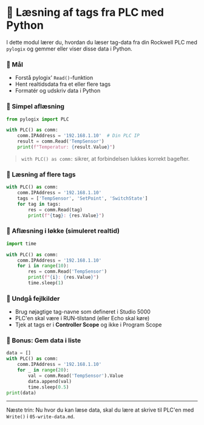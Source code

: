 # 📅 Læsning af tags fra PLC med Python

I dette modul lærer du, hvordan du læser tag-data fra din Rockwell PLC med `pylogix` og gemmer eller viser disse data i Python.

### 📓 Mål
- Forstå pylogix' `Read()`-funktion
- Hent realtidsdata fra et eller flere tags
- Formatér og udskriv data i Python

### 📂 Simpel aflæsning
```python
from pylogix import PLC

with PLC() as comm:
    comm.IPAddress = '192.168.1.10'  # Din PLC IP
    result = comm.Read('TempSensor')
    print(f"Temperatur: {result.Value}")
```

> `with PLC() as comm:` sikrer, at forbindelsen lukkes korrekt bagefter.

### 🤑 Læsning af flere tags
```python
with PLC() as comm:
    comm.IPAddress = '192.168.1.10'
    tags = ['TempSensor', 'SetPoint', 'SwitchState']
    for tag in tags:
        res = comm.Read(tag)
        print(f"{tag}: {res.Value}")
```

### 🔎 Aflæsning i løkke (simuleret realtid)
```python
import time

with PLC() as comm:
    comm.IPAddress = '192.168.1.10'
    for i in range(10):
        res = comm.Read('TempSensor')
        print(f"{i}: {res.Value}")
        time.sleep(1)
```

### 🚫 Undgå fejlkilder
- Brug nøjagtige tag-navne som defineret i Studio 5000
- PLC'en skal være i RUN-tilstand (eller Echo skal køre)
- Tjek at tags er i **Controller Scope** og ikke i Program Scope

### 🌟 Bonus: Gem data i liste
```python
data = []
with PLC() as comm:
    comm.IPAddress = '192.168.1.10'
    for _ in range(20):
        val = comm.Read('TempSensor').Value
        data.append(val)
        time.sleep(0.5)
print(data)
```

---

Næste trin: Nu hvor du kan læse data, skal du lære at skrive til PLC'en med `Write()` i `05-write-data.md`.

